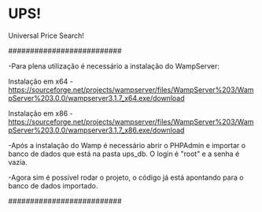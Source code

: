 # UPS!
Universal Price Search!

##########################


-Para plena utilização é necessário a instalação do WampServer:
  
  Instalação em x64 - https://sourceforge.net/projects/wampserver/files/WampServer%203/WampServer%203.0.0/wampserver3.1.7_x64.exe/download
  
  Instalação em x86 - https://sourceforge.net/projects/wampserver/files/WampServer%203/WampServer%203.0.0/wampserver3.1.7_x86.exe/download


-Após a instalação do Wamp é necessário abrir o PHPAdmin e importar o banco de dados que está na pasta ups_db. O login é "root" e a senha é vazia.


-Agora sim é possivel rodar o projeto, o código já está apontando para o banco de dados importado.


##########################
